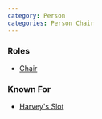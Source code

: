 ```yaml
---
category: Person
categories: Person Chair
---
```


### Roles

* [Chair](Chair)

### Known For

* [Harvey's Slot](Harvey's-Slot)
